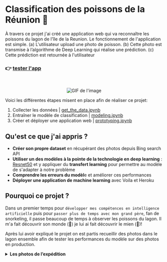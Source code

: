 # Classification des poissons de la Réunion 🐠
À travers ce projet j'ai créé une application web qui va reconnaître les poissons du lagon de l'île de la Reunion. Le fonctionnement de l'application est simple. (a) L'utilisateur upload une photo de poisson. (b) Cette photo est transmise à l’algorithme de Deep Learning qui réalise une prédiction. (c) Cette prédiction est retournée à l'utilisateur

<h3 align="left">
  <span>👉 </span>
  <a href="https://fish-classifier-reunion-island.herokuapp.com/">tester l'app</a>
</h3>
<br>

<p align="center">
  <img src='img/app.gif' alt="GIF de l'image" width=750>
</p>


Voici les différentes étapes misent en place afin de réaliser ce projet:

1. Collecter les données | [get_the_data.ipynb](https://colab.research.google.com/drive/1ybB06Y8hXg-3iuXqVMnTCBRF4LGhDJCQ?usp=sharing) 
2. Entraîner le modèle de classification | [modeling.ipynb](https://colab.research.google.com/drive/1UptvOjCSB7BK8Af8NTRGJJm8UPMfy51U?usp=sharing)
3. Créer et déployer une application web | [prototyping.ipynb](https://github.com/axelearning/fish_and_chips/blob/master/prototyping.ipynb)

## **Qu'est ce que j'ai appris ?**

- **Créer son propre dataset** en récupérant des photos depuis Bing search API
- **Utiliser un des modèles à la pointe de la technologie en deep learning** : [Resnet50](https://en.wikipedia.org/wiki/Residual_neural_network) et y appliquer du **transfert learning** pour permettre au modèle  de s'adapter à notre problème
- **Comprendre les erreurs du modèl**e et améliorer ces performances
- **Déployer une application de machine learning** avec Voila et Heroku

## **Pourquoi ce projet ?**
Dans un premier temps pour `développer mes compétences en intelligence artificielle` puis pour `passer plus de temps avec mon grand père`, fan de snorkeling, il passe beaucoup de temps à observer les poissons du lagon. Il m'a fait découvrir son monde (🐠) je lui ai fait découvrir le mien (🤖)! 

Après lui avoir expliqué le projet on est partis recueillir des photos dans le lagon ensemble  afin de tester les performances du modèle sur des photos en production. 

<details><summary><b>Les photos de l’expédition</b></summary>
  
  <p align="center">
    <img src='img/pic2.JPG' alt="GIF de l'image" width=750>
    <img src='img/pic3.JPG' alt="GIF de l'image" width=750>
    <img src='img/pic1.JPG' alt="GIF de l'image" width=750>
    <img src='img/pic4.JPG' alt="GIF de l'image" width=750>
    <img src='img/pic5.JPG' alt="GIF de l'image" width=750>
    <img src='img/pic6.JPG' alt="GIF de l'image" width=750>
  </p>


 </details>
